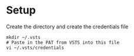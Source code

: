 # Setup

Create the directory and create the credentials file
```
mkdir ~/.vsts
# Paste in the PAT from VSTS into this file
vi ~/.vsts/credentials
```